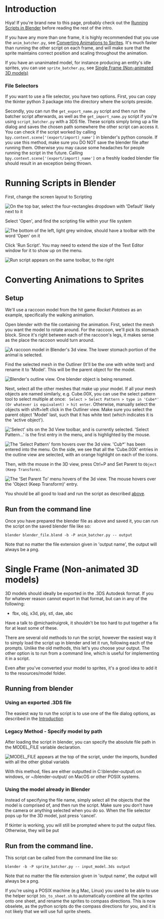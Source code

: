 # Introduction
Hiya! If you're brand new to this page, probably check out the [Running Scripts in Blender](#running-scripts-in-blender) before reading the rest of the intro.

If you have any more than one frame, it is highly recommended that you use the `anim_batcher.py`, see [Converting Animations to Sprites](#converting-animations-to-sprites). It's much faster than running the other script on each frame, and will make sure that the sprite maintains correct position and scaling throughout the animation. 

If you have an unanimated model, for instance producing an entity's idle sprites, you can use `sprite_batcher.py`, see [Single Frame (Non-animated 3D models)](#single-frame-non-animated-3d-models)

### File Selectors
If you want to use a file selector, you have two options. First, you can copy the tkinter python 3 package into the directory where the scripts preside. 

Secondly, you can run the `get_export_name.py` script and then run the batcher script afterwards, as well as the `get_import_name.py` script if you're using `script_batcher.py` with a 3DS file. These scripts simply bring up a file dialog and saves the chosen path somewhere the other script can access it. You can check if the script worked by calling `bpy.context.scene['(export/import)_name']` in blender's python console. If you use this method, make sure you DO NOT save the blender file after running them. Otherwise you may cause some headaches for people running the script in the future. Calling `bpy.context.scene['(export/import)_name']` on a freshly loaded blender file should result in an exception being thrown.

# Running Scripts in Blender
First, change the screen layout to Scripting

![On the top bar, select the four-rectangles dropdown with 'Default' likely next to it](https://raw.githubusercontent.com/wiki/michaelruigrok/3d-iso-spriter/Images/blender/scripting-screen-mode.png)

Select 'Open', and find the scripting file within your file system

![The bottom of the left, light grey window, should have a toolbar with the word 'Open' on it](https://raw.githubusercontent.com/wiki/michaelruigrok/3d-iso-spriter/Images/blender/open-script.png)

Click 'Run Script'. You may need to extend the size of the Text Editor window for it to show up on the menu.

![Run script appears on the same toolbar, to the right](https://raw.githubusercontent.com/wiki/michaelruigrok/3d-iso-spriter/Images/blender/run-script.png)


# Converting Animations to Sprites

## Setup
We'll use a raccoon model from the hit game _Rocket Potatoes_ as an example,
specifically the walking animation.

Open blender with the file containing the animation. First, select the mesh you want the model to rotate around. For the raccoon, we'll pick its stomach block. Since it's right between each of the raccoon's legs, it makes sense as the place the raccoon would turn around.

![A raccoon model in Blender's 3d view. The lower stomach portion of the animal is selected.](https://raw.githubusercontent.com/wiki/michaelruigrok/3d-iso-spriter/Images/blender/select-rotation-mesh-raccoon.png)

Find the selected mesh in the Outliner (It'll be the one with white text) and rename it to 'Model'. This will be the parent object for the model.

![Blender's outline view. One blender object is being renamed.](https://raw.githubusercontent.com/wiki/michaelruigrok/3d-iso-spriter/Images/blender/rename-selected-mesh.png)

Next, select all the other meshes that make up your model. If all your mesh objects are named similarly, e.g. Cube.00X, you can use the select pattern tool to select multiple at once: ` Select > Select Pattern > type in 'Cube*' (Or whatever is equivalent) > hit enter`. Otherwise, manually select the objects with shift+left click in the Outliner view. Make sure you select the parent object 'Model' last, such that it has white text (which indicates it is the 'active object'). 

!['Select' sits on the 3d View toolbar, and is currently selected. 'Select Pattern...' is the first entry in the menu, and is highlighted by the mouse.](https://raw.githubusercontent.com/wiki/michaelruigrok/3d-iso-spriter/Images/blender/select-pattern.png)

![The 'Select Pattern' form hovers over the 3d view. 'Cub\*' has been entered into the menu. On the side, we see that all the 'Cube.00X' entries in the outline view are selected, with an orange highlight on each of the icons.](https://raw.githubusercontent.com/wiki/michaelruigrok/3d-iso-spriter/Images/blender/select-pattern-2.png)

Then, with the mouse in the 3D view, press Ctrl+P and Set Parent to `Object (Keep Transform)`. 

![The 'Set Parent To' menu hovers of the 3d view. The mouse hovers over the 'Object (Keep Transform)' entry.](https://raw.githubusercontent.com/wiki/michaelruigrok/3d-iso-spriter/Images/blender/set-parent.png)

You should be all good to load and run the script as described [above](#Running-Scripts-in-Blender).

## Run from the command line
Once you have prepared the blender file as above and saved it, you can run the script on the saved blender file like so:
```
blender blender_file.blend -b -P anim_batcher.py -- output
```
Note that no matter the file extension given in 'output name', the output will always be a png.

# Single Frame (Non-animated 3D models)
3D models should ideally be exported in the .3DS Autodesk format. If you for whatever reason cannot export in that format, but can in any of the following:
 * fbx, obj, x3d, ply, stl, dae, abc

Have a talk to @michaelruigrok, it shouldn't be too hard to put together a fix for at least some of these.

There are several old methods to run the script, however the easiest way it to simply load the script up in blender and let it run, following each of the prompts. Unlike the old methods, this let's you choose your output. The other option is to run from a command line, which is useful for implementing it in a script.

Even after you've converted your model to sprites, it's a good idea to add it to the resources/model folder.

## Running from blender
### Using an exported .3DS file
The easiest way to run the script is to use one of the file dialog options, as described in the [Introduction](#Introduction)

### Legacy Method - Specify model by path

After loading the script in blender, you can specify the absolute file path in the MODEL_FILE variable declaration. 

![MODEL_FILE appears at the top of the script, under the imports, bundled with all the other global variabls](https://raw.githubusercontent.com/wiki/michaelruigrok/3d-iso-spriter/Images/blender/add-model-file.png)

With this method, files are either outputted in C:\blender-output\ on windows, or ~/blender-output/ on MacOS or other POSIX systems.

### Using the model already in Blender
Instead of specifying the file name, simply select all the objects that the model is comprised of, and then run the script. Make sure you don't have the camera or anything selected when you do so. When the file selector pops up for the 3D model, just press 'cancel'.

If tkinter is working, you will still be prompted where to put the output files. Otherwise, they will be put 

## Run from the command line.

This script can be called from the command line
like so:
```
blender -b -P sprite_batcher.py -- input_model.3ds output
```

Note that no matter the file extension given in 'output name', the output will always be a png.

If you're using a POSIX machine (e.g Mac, Linux) you used to be able to use the helper script `3ds_to_sheet.sh` to automatically combine all the sprites onto one sheet, and rename the sprites to compass directions. This is now obselete, as the python scripts do the compass directions for you, and it is not likely that we will use full sprite sheets.
